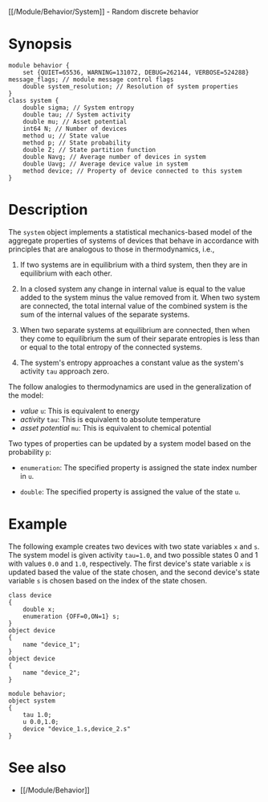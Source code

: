 [[/Module/Behavior/System]] - Random discrete behavior

# Synopsis

~~~
module behavior {
    set {QUIET=65536, WARNING=131072, DEBUG=262144, VERBOSE=524288} message_flags; // module message control flags
    double system_resolution; // Resolution of system properties
}
class system {
    double sigma; // System entropy
    double tau; // System activity
    double mu; // Asset potential
    int64 N; // Number of devices
    method u; // State value
    method p; // State probability
    double Z; // State partition function
    double Navg; // Average number of devices in system
    double Uavg; // Average device value in system
    method device; // Property of device connected to this system
}
~~~

# Description

The `system` object implements a statistical mechanics-based model of the
aggregate properties of systems of devices that behave in accordance with
principles that are analogous to those in thermodynamics, i.e.,

1. If two systems are in equilibrium with a third system, then they are in
equilibrium with each other.

2. In a closed system any change in internal value is equal to the value added
to the system minus the value removed from it. When two system are connected,
the total internal value of the combined system is the sum of the internal
values of the separate systems.

3. When two separate systems at equilibrium are connected, then when they come
to equilibrium the sum of their separate entropies is less than or equal to
the total entropy of the connected systems.

4. The system's entropy approaches a constant value as the system's activity
`tau` approach zero.

The follow analogies to thermodynamics are used in the generalization of the model:

* *value* `u`: This is equivalent to energy
* *activity* `tau`: This is equivalent to absolute temperature
* *asset potential* `mu`: This is equivalent to chemical potential

Two types of properties can be updated by a system model based on the probability `p`:

* `enumeration`: The specified property is assigned the state index number in `u`.

* `double`: The specified property is assigned the value of the state `u`.

# Example

The following example creates two devices with two state variables `x` and
`s`.  The system model is given activity `tau=1.0`, and two possible states 0
and 1 with values `0.0` and `1.0`, respectively.  The first device's state
variable `x` is updated based the value of the state chosen, and the second
device's state variable `s` is chosen based on the index of the state
chosen.

~~~
class device
{
    double x;
    enumeration {OFF=0,ON=1} s;
}
object device
{
    name "device_1";
}
object device
{
    name "device_2";
}

module behavior;
object system
{
    tau 1.0;
    u 0.0,1.0;
    device "device_1.s,device_2.s"
}
~~~

# See also

* [[/Module/Behavior]]

